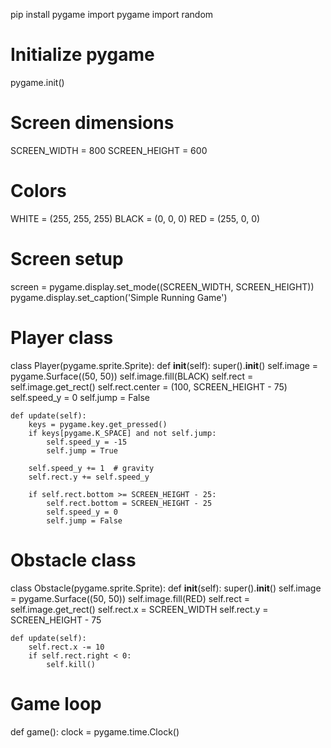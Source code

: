 pip install pygame
import pygame
import random

# Initialize pygame
pygame.init()

# Screen dimensions
SCREEN_WIDTH = 800
SCREEN_HEIGHT = 600

# Colors
WHITE = (255, 255, 255)
BLACK = (0, 0, 0)
RED = (255, 0, 0)

# Screen setup
screen = pygame.display.set_mode((SCREEN_WIDTH, SCREEN_HEIGHT))
pygame.display.set_caption('Simple Running Game')

# Player class
class Player(pygame.sprite.Sprite):
    def __init__(self):
        super().__init__()
        self.image = pygame.Surface((50, 50))
        self.image.fill(BLACK)
        self.rect = self.image.get_rect()
        self.rect.center = (100, SCREEN_HEIGHT - 75)
        self.speed_y = 0
        self.jump = False

    def update(self):
        keys = pygame.key.get_pressed()
        if keys[pygame.K_SPACE] and not self.jump:
            self.speed_y = -15
            self.jump = True
        
        self.speed_y += 1  # gravity
        self.rect.y += self.speed_y
        
        if self.rect.bottom >= SCREEN_HEIGHT - 25:
            self.rect.bottom = SCREEN_HEIGHT - 25
            self.speed_y = 0
            self.jump = False

# Obstacle class
class Obstacle(pygame.sprite.Sprite):
    def __init__(self):
        super().__init__()
        self.image = pygame.Surface((50, 50))
        self.image.fill(RED)
        self.rect = self.image.get_rect()
        self.rect.x = SCREEN_WIDTH
        self.rect.y = SCREEN_HEIGHT - 75

    def update(self):
        self.rect.x -= 10
        if self.rect.right < 0:
            self.kill()

# Game loop
def game():
    clock = pygame.time.Clock()
    
